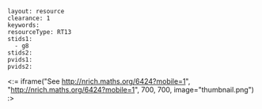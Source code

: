 ````
layout: resource
clearance: 1
keywords:
resourceType: RT13
stids1: 
  - g8
stids2:
pvids1:
pvids2:

````

<:= iframe("See http://nrich.maths.org/6424?mobile=1", "http://nrich.maths.org/6424?mobile=1", 700, 700, image="thumbnail.png") :>

